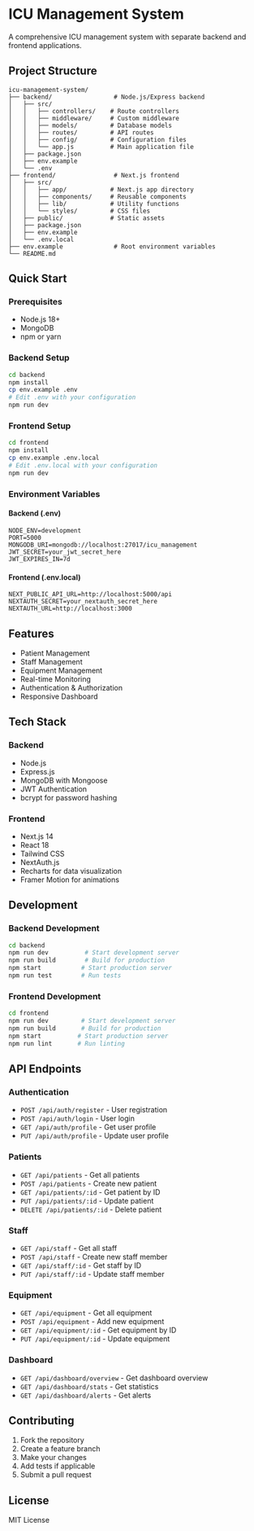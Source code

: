 # ICU Management System

A comprehensive ICU management system with separate backend and frontend applications.

## Project Structure

```
icu-management-system/
├── backend/                 # Node.js/Express backend
│   ├── src/
│   │   ├── controllers/    # Route controllers
│   │   ├── middleware/     # Custom middleware
│   │   ├── models/         # Database models
│   │   ├── routes/         # API routes
│   │   ├── config/         # Configuration files
│   │   └── app.js          # Main application file
│   ├── package.json
│   ├── env.example
│   └── .env
├── frontend/                # Next.js frontend
│   ├── src/
│   │   ├── app/            # Next.js app directory
│   │   ├── components/     # Reusable components
│   │   ├── lib/            # Utility functions
│   │   └── styles/         # CSS files
│   ├── public/             # Static assets
│   ├── package.json
│   ├── env.example
│   └── .env.local
├── env.example              # Root environment variables
└── README.md
```

## Quick Start

### Prerequisites
- Node.js 18+ 
- MongoDB
- npm or yarn

### Backend Setup
```bash
cd backend
npm install
cp env.example .env
# Edit .env with your configuration
npm run dev
```

### Frontend Setup
```bash
cd frontend
npm install
cp env.example .env.local
# Edit .env.local with your configuration
npm run dev
```

### Environment Variables

#### Backend (.env)
```env
NODE_ENV=development
PORT=5000
MONGODB_URI=mongodb://localhost:27017/icu_management
JWT_SECRET=your_jwt_secret_here
JWT_EXPIRES_IN=7d
```

#### Frontend (.env.local)
```env
NEXT_PUBLIC_API_URL=http://localhost:5000/api
NEXTAUTH_SECRET=your_nextauth_secret_here
NEXTAUTH_URL=http://localhost:3000
```

## Features

- Patient Management
- Staff Management
- Equipment Management
- Real-time Monitoring
- Authentication & Authorization
- Responsive Dashboard

## Tech Stack

### Backend
- Node.js
- Express.js
- MongoDB with Mongoose
- JWT Authentication
- bcrypt for password hashing

### Frontend
- Next.js 14
- React 18
- Tailwind CSS
- NextAuth.js
- Recharts for data visualization
- Framer Motion for animations

## Development

### Backend Development
```bash
cd backend
npm run dev          # Start development server
npm run build        # Build for production
npm start           # Start production server
npm run test        # Run tests
```

### Frontend Development
```bash
cd frontend
npm run dev         # Start development server
npm run build       # Build for production
npm start          # Start production server
npm run lint       # Run linting
```

## API Endpoints

### Authentication
- `POST /api/auth/register` - User registration
- `POST /api/auth/login` - User login
- `GET /api/auth/profile` - Get user profile
- `PUT /api/auth/profile` - Update user profile

### Patients
- `GET /api/patients` - Get all patients
- `POST /api/patients` - Create new patient
- `GET /api/patients/:id` - Get patient by ID
- `PUT /api/patients/:id` - Update patient
- `DELETE /api/patients/:id` - Delete patient

### Staff
- `GET /api/staff` - Get all staff
- `POST /api/staff` - Create new staff member
- `GET /api/staff/:id` - Get staff by ID
- `PUT /api/staff/:id` - Update staff member

### Equipment
- `GET /api/equipment` - Get all equipment
- `POST /api/equipment` - Add new equipment
- `GET /api/equipment/:id` - Get equipment by ID
- `PUT /api/equipment/:id` - Update equipment

### Dashboard
- `GET /api/dashboard/overview` - Get dashboard overview
- `GET /api/dashboard/stats` - Get statistics
- `GET /api/dashboard/alerts` - Get alerts

## Contributing

1. Fork the repository
2. Create a feature branch
3. Make your changes
4. Add tests if applicable
5. Submit a pull request

## License

MIT License

